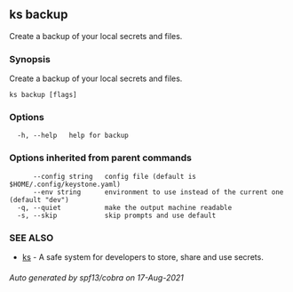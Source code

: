 ## ks backup

Create a backup of your local secrets and files.

### Synopsis

Create a backup of your local secrets and files.

```
ks backup [flags]
```

### Options

```
  -h, --help   help for backup
```

### Options inherited from parent commands

```
      --config string   config file (default is $HOME/.config/keystone.yaml)
      --env string      environment to use instead of the current one (default "dev")
  -q, --quiet           make the output machine readable
  -s, --skip            skip prompts and use default
```

### SEE ALSO

* [ks](ks.md)	 - A safe system for developers to store, share and use secrets.

###### Auto generated by spf13/cobra on 17-Aug-2021
